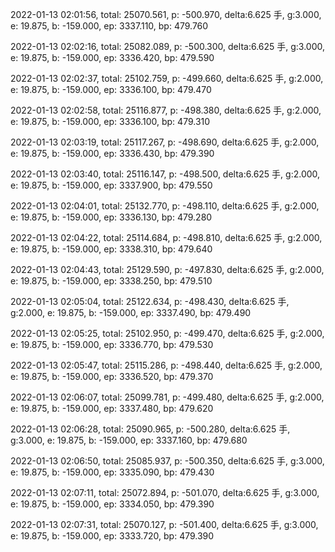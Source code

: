 2022-01-13 02:01:56, total: 25070.561, p: -500.970, delta:6.625 手, g:3.000, e: 19.875, b: -159.000, ep: 3337.110, bp: 479.760

2022-01-13 02:02:16, total: 25082.089, p: -500.300, delta:6.625 手, g:3.000, e: 19.875, b: -159.000, ep: 3336.420, bp: 479.590

2022-01-13 02:02:37, total: 25102.759, p: -499.660, delta:6.625 手, g:2.000, e: 19.875, b: -159.000, ep: 3336.100, bp: 479.470

2022-01-13 02:02:58, total: 25116.877, p: -498.380, delta:6.625 手, g:2.000, e: 19.875, b: -159.000, ep: 3336.100, bp: 479.310

2022-01-13 02:03:19, total: 25117.267, p: -498.690, delta:6.625 手, g:2.000, e: 19.875, b: -159.000, ep: 3336.430, bp: 479.390

2022-01-13 02:03:40, total: 25116.147, p: -498.500, delta:6.625 手, g:2.000, e: 19.875, b: -159.000, ep: 3337.900, bp: 479.550

2022-01-13 02:04:01, total: 25132.770, p: -498.110, delta:6.625 手, g:2.000, e: 19.875, b: -159.000, ep: 3336.130, bp: 479.280

2022-01-13 02:04:22, total: 25114.684, p: -498.810, delta:6.625 手, g:2.000, e: 19.875, b: -159.000, ep: 3338.310, bp: 479.640

2022-01-13 02:04:43, total: 25129.590, p: -497.830, delta:6.625 手, g:2.000, e: 19.875, b: -159.000, ep: 3338.250, bp: 479.510

2022-01-13 02:05:04, total: 25122.634, p: -498.430, delta:6.625 手, g:2.000, e: 19.875, b: -159.000, ep: 3337.490, bp: 479.490

2022-01-13 02:05:25, total: 25102.950, p: -499.470, delta:6.625 手, g:2.000, e: 19.875, b: -159.000, ep: 3336.770, bp: 479.530

2022-01-13 02:05:47, total: 25115.286, p: -498.440, delta:6.625 手, g:2.000, e: 19.875, b: -159.000, ep: 3336.520, bp: 479.370

2022-01-13 02:06:07, total: 25099.781, p: -499.480, delta:6.625 手, g:2.000, e: 19.875, b: -159.000, ep: 3337.480, bp: 479.620

2022-01-13 02:06:28, total: 25090.965, p: -500.280, delta:6.625 手, g:3.000, e: 19.875, b: -159.000, ep: 3337.160, bp: 479.680

2022-01-13 02:06:50, total: 25085.937, p: -500.350, delta:6.625 手, g:3.000, e: 19.875, b: -159.000, ep: 3335.090, bp: 479.430

2022-01-13 02:07:11, total: 25072.894, p: -501.070, delta:6.625 手, g:3.000, e: 19.875, b: -159.000, ep: 3334.050, bp: 479.390

2022-01-13 02:07:31, total: 25070.127, p: -501.400, delta:6.625 手, g:3.000, e: 19.875, b: -159.000, ep: 3333.720, bp: 479.390